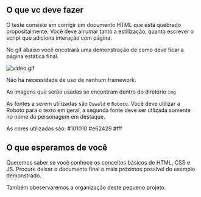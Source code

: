 ## O que vc deve fazer

O teste consiste em corrigir um documento HTML que está quebrado propositalmente. Você deve arrumar tanto a estilização, quanto escrever o script que adiciona interação com página.

No gif abaixo você encotrará uma demonstração de como deve ficar a página estática final.

![video.gif](./video.gif)

Não há necessidade de uso de nenhum framework.

As imagens que serão usadas se encontram dentro do diretório `img`

As fontes a serem utilizadas são `Oswald` e `Roboto`. Você deve utilizar a Roboto para o texto em geral, a segunda fonte deve ser utlizada somente no nome do personagem em destaque.

As cores utilizadas são: 
#101010
#e62429
#fff

## O que esperamos de você

Queremos saber se você conhece os conceitos básicos de HTML, CSS e JS. Procure deixar o documento final o mais próximos possível do exemplo demonstrado.

Também obeservaremos a organização deste pequeno projeto.
